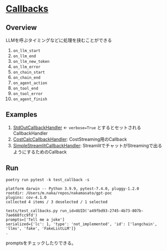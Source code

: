 # [Callbacks](https://python.langchain.com/docs/modules/callbacks/how_to/custom_callbacks)

## Overview

LLMを呼ぶタイミングなどに処理を挟むことができる

1. `on_llm_start`
1. `on_llm_end`
1. `on_llm_new_token`
1. `on_llm_error`
1. `on_chain_start`
1. `on_chain_end`
1. `on_agent_action`
1. `on_tool_end`
1. `on_tool_error`
1. `on_agent_finish`

## Examples

1. [StdOutCallbackHandler](https://github.com/hwchase17/langchain/blob/6d15854cda60823d1c2a8efc395d9c074336bdca/langchain/callbacks/stdout.py#L9) <- `verbose=True` とするとセットされるCallbackHandler
1. [CostCalcCallbackHandler](README_09_token_count.md): CostStreaming用のCallback
1. [SimpleStreamlitCallbackHandler](../apps/README.md#streaming): StreamlitでチャットがStreamingで出るようにするためのCallback

## Run

```
poetry run pytest -k test_callback -s
```

```
platform darwin -- Python 3.9.9, pytest-7.4.0, pluggy-1.2.0
rootdir: /Users/m.naka/repos/nakamasato/gpt-poc
plugins: cov-4.1.0
collected 4 items / 3 deselected / 1 selected

tests/test_callbacks.py run_id=UUID('a49fbd93-2745-4b73-807b-7ae668fcc9fd')
prompts=['Tell me a joke']
serialized={'lc': 1, 'type': 'not_implemented', 'id': ['langchain', 'llms', 'fake', 'FakeListLLM']}
.
```

promptsをチェックしたりできる。
